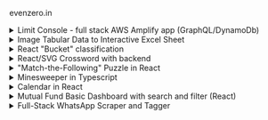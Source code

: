 evenzero.in
<details>
  <summary>Limit Console - full stack AWS Amplify app (GraphQL/DynamoDb) </summary>
  <img src="https://puu.sh/Hitmm/08ffc40b8a.gif"/>
 </details>

<details>
  <summary>Image Tabular Data to Interactive Excel Sheet </summary>
  <img src="https://puu.sh/GAhkc/2a1da7e7c3.gif"/>
 </details>

<details>
  <summary>React "Bucket" classification</summary>
  <img src="https://puu.sh/FWhlQ/c5e1e384a8.gif"/>
 </details>
 
<details>
  <summary>React/SVG Crossword with backend</summary>
  <img src="https://camo.githubusercontent.com/ad84cb37b7fe30198eb4379a51824b0b7bcc0546a550473cc060ffeb141386fd/68747470733a2f2f7075752e73682f4657686d4b2f303031376161633266642e676966"/>
 </details>

<details>
  <summary>"Match-the-Following" Puzzle in React </summary>
  <img src="https://camo.githubusercontent.com/5083e1ba7a859212fdde7a0568010ecbf7da84d6106c1c9a763805744d247d59/68747470733a2f2f7075752e73682f4657686c362f363139316333343134322e676966"/>
 </details>

<details>
  <summary>Minesweeper in Typescript</summary>
  <img src="https://camo.githubusercontent.com/f68531f87d7d62e9d98966ca4a59c9cc61fa7ebe/68747470733a2f2f692e696d6775722e636f6d2f376a4a4b6962622e676966"/> </details>

<details>
  <summary>Calendar in React</summary>
  <img src="https://camo.githubusercontent.com/78ea58ce2bcbfacd6c3ae9722efa3cf29e853ff9197c35d15737f498aa72dae5/68747470733a2f2f7075752e73682f456e73597a2f316464363938613637622e706e67"/>
 </details>

<details>
  <summary>Mutual Fund Basic Dashboard with search and filter (React)</summary>
  <img src="https://camo.githubusercontent.com/444faa960733481292101ea6649986276e39063048a4f5f426bf7f51c50b50ab/68747470733a2f2f7075752e73682f46327350622f646162396337633930662e706e67"/>
 </details>

<details>
  <summary>Full-Stack WhatsApp Scraper and Tagger</summary>
  <img src="https://puu.sh/FWALG/25d2d735e4.gif"/>
 </details>

